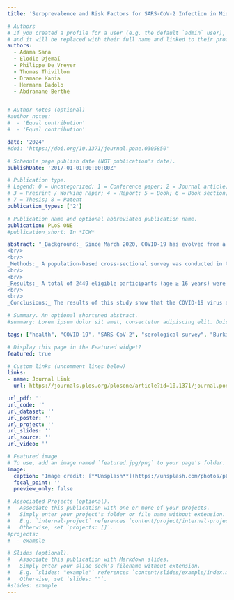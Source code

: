 ```yaml
---
title: 'Seroprevalence and Risk Factors for SARS-CoV-2 Infection in Middle-Sized Cities of Burkina Faso: A Descriptive Cross-Sectional Study'

# Authors
# If you created a profile for a user (e.g. the default `admin` user), write the username (folder name) here
# and it will be replaced with their full name and linked to their profile.
authors:
  - Adama Sana
  - Elodie Djemaï
  - Philippe De Vreyer
  - Thomas Thivillon
  - Dramane Kania
  - Hermann Badolo
  - Abdramane Berthé


# Author notes (optional)
#author_notes:
#  - 'Equal contribution'
#  - 'Equal contribution'

date: '2024'
#doi: 'https://doi.org/10.1371/journal.pone.0305850'

# Schedule page publish date (NOT publication's date).
publishDate: '2017-01-01T00:00:00Z'

# Publication type.
# Legend: 0 = Uncategorized; 1 = Conference paper; 2 = Journal article;
# 3 = Preprint / Working Paper; 4 = Report; 5 = Book; 6 = Book section;
# 7 = Thesis; 8 = Patent
publication_types: ['2']

# Publication name and optional abbreviated publication name.
publication: PLoS ONE
#publication_short: In *ICW*

abstract: "_Background:_ Since March 2020, COVID-19 has evolved from a localized outbreak to a global pandemic. We assessed the seroprevalence of COVID-19 in three towns in the Centre Sud region of Burkina Faso.  
<br/>
<br/>
_Methods:_ A population-based cross-sectional survey was conducted in three middle-sized cities in Burkina Faso’s Centre Sud region, from June to July 2021. Subjects aged 16 or over at the time of the survey were considered for this seroprevalence study. The Biosynex COVID-19 BSS rapid test was used to detect immunoglobulin G (IgG) and immunoglobulin M (IgM) against SARS-CoV-2. A standardized questionnaire was also administered to collect additional information.  
<br/>
<br/>
_Results:_ A total of 2449 eligible participants (age ≥ 16 years) were identified. Serological tests for COVID-19 were performed in 2155 individuals, of which 2143 valid tests were retained and analyzed. Out of the entire sample, 246 positive tests were observed, corresponding to a prevalence of 11.48%. Prevalence was 9.35% (58 cases) in Kombissiri, 12.86% (80 cases) in Manga and 11.99% (108 cases) in Pô. By gender, 13.37% of women (164 cases) tested positive, and 8.95% of men (82 cases). Women accounted for 66.67% of all positive test subjects. The results from the multivariate analysis show a significantly higher seroprevalence in women (p = 0.007), people over 55 years old (p = 0.004), overweight people (p = 0.026) and those with drinking water sources at home (p = 0.013).
<br/>
<br/>
_Conclusions:_ The results of this study show that the COVID-19 virus also circulates in the population of middle-sized cities in Burkina Faso, far more than officially reported by the information service of the government of Burkina Faso, given the lack of systematic testing in the general population in the country. The study also highlighted the greater vulnerability of women, older and overweight individuals to the epidemic. The preventive measures put in place to fight the pandemic must take these different factors into account."

# Summary. An optional shortened abstract.
#summary: Lorem ipsum dolor sit amet, consectetur adipiscing elit. Duis posuere tellus ac convallis placerat. Proin tincidunt magna sed ex sollicitudin condimentum.

tags: ["health", "COVID-19", "SARS-CoV-2", "serological survey", "Burkina Faso"]

# Display this page in the Featured widget?
featured: true

# Custom links (uncomment lines below)
links:
- name: Journal Link
  url: https://journals.plos.org/plosone/article?id=10.1371/journal.pone.0305850

url_pdf: ''
url_code: ''
url_dataset: ''
url_poster: ''
url_project: ''
url_slides: ''
url_source: ''
url_video: ''

# Featured image
# To use, add an image named `featured.jpg/png` to your page's folder.
image:
  caption: 'Image credit: [**Unsplash**](https://unsplash.com/photos/pLCdAaMFLTE)'
  focal_point: ''
  preview_only: false

# Associated Projects (optional).
#   Associate this publication with one or more of your projects.
#   Simply enter your project's folder or file name without extension.
#   E.g. `internal-project` references `content/project/internal-project/index.md`.
#   Otherwise, set `projects: []`.
#projects:
#  - example

# Slides (optional).
#   Associate this publication with Markdown slides.
#   Simply enter your slide deck's filename without extension.
#   E.g. `slides: "example"` references `content/slides/example/index.md`.
#   Otherwise, set `slides: ""`.
#slides: example
---
```


